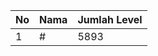 | No | Nama            | Jumlah Level |
|----|-----------------|--------------|
| 1  | #    |    5893        |
